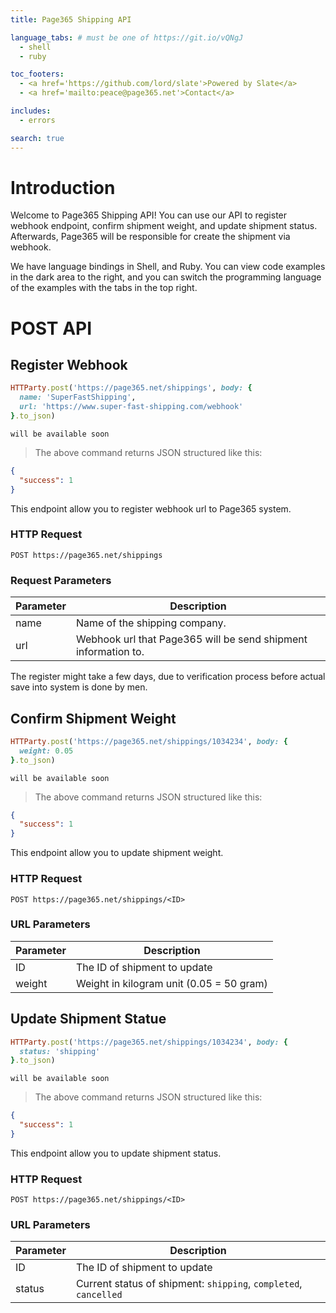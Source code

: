 ```yaml
---
title: Page365 Shipping API

language_tabs: # must be one of https://git.io/vQNgJ
  - shell
  - ruby

toc_footers:
  - <a href='https://github.com/lord/slate'>Powered by Slate</a>
  - <a href='mailto:peace@page365.net'>Contact</a>

includes:
  - errors

search: true
---
```


# Introduction

Welcome to Page365 Shipping API! You can use our API to register webhook endpoint, confirm shipment weight, and update shipment status. Afterwards, Page365 will be responsible for create the shipment via webhook.

We have language bindings in Shell, and Ruby. You can view code examples in the dark area to the right, and you can switch the programming language of the examples with the tabs in the top right.

# POST API

## Register Webhook

```ruby
HTTParty.post('https://page365.net/shippings', body: {
  name: 'SuperFastShipping',
  url: 'https://www.super-fast-shipping.com/webhook'
}.to_json)
```

```shell
will be available soon
```

> The above command returns JSON structured like this:

```json
{
  "success": 1
}
```

This endpoint allow you to register webhook url to Page365 system.

### HTTP Request

`POST https://page365.net/shippings`

### Request Parameters

Parameter | Description
--------- | -----------
name | Name of the shipping company.
url | Webhook url that Page365 will be send shipment information to.

<aside class="notice">
The register might take a few days, due to verification process before actual save into system is done by men.
</aside>

## Confirm Shipment Weight

```ruby
HTTParty.post('https://page365.net/shippings/1034234', body: {
  weight: 0.05
}.to_json)
```

```shell
will be available soon
```

> The above command returns JSON structured like this:

```json
{
  "success": 1
}
```

This endpoint allow you to update shipment weight.

### HTTP Request

`POST https://page365.net/shippings/<ID>`

### URL Parameters

Parameter | Description
--------- | -----------
ID | The ID of shipment to update
weight | Weight in kilogram unit (0.05 = 50 gram)

## Update Shipment Statue

```ruby
HTTParty.post('https://page365.net/shippings/1034234', body: {
  status: 'shipping'
}.to_json)
```

```shell
will be available soon
```

> The above command returns JSON structured like this:

```json
{
  "success": 1
}
```

This endpoint allow you to update shipment status.

### HTTP Request

`POST https://page365.net/shippings/<ID>`

### URL Parameters

Parameter | Description
--------- | -----------
ID | The ID of shipment to update
status | Current status of shipment: `shipping`, `completed`, `cancelled`
